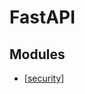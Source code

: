 FastAPI
===

Modules
---

- [[security]]

[//begin]: # "Autogenerated link references for markdown compatibility"
[security]: security.md "Security"
[//end]: # "Autogenerated link references"